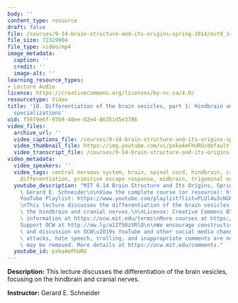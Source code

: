 ```yaml
---
body: ''
content_type: resource
draft: false
file: /courses/9-14-brain-structure-and-its-origins-spring-2014/mit9_14s14_lec10_360p_16_9.mp4
file_size: 72329904
file_type: video/mp4
image_metadata:
  caption: ''
  credit: ''
  image-alt: ''
learning_resource_types:
- Lecture Audio
license: https://creativecommons.org/licenses/by-nc-sa/4.0/
resourcetype: Video
title: '10. Differentiation of the brain vesicles, part 1: Hindbrain and cranial nerves,
  specializations'
uid: f56f9e6f-97b9-48ee-82e4-86351d5e3786
video_files:
  archive_url: ''
  video_captions_file: /courses/9-14-brain-structure-and-its-origins-spring-2014/mit9_14s14_lec10_captions.vtt
  video_thumbnail_file: https://img.youtube.com/vi/pxka4eFhURU/default.jpg
  video_transcript_file: /courses/9-14-brain-structure-and-its-origins-spring-2014/mit9_14s14_lec10_transcript.pdf
video_metadata:
  video_speakers: ''
  video_tags: central nervous system, brain, spinal cord, hindbrain, cranial nerve,
    differentiation, primitive escape response, midbrain, trigeminal nerve, barrels
  youtube_description: "MIT 9.14 Brain Structure and Its Origins, Spring 2014\nInstructor:\
    \ Gerard E. Schneider\n\nView the complete course (or resource): https://ocw.mit.edu/9-14S14\n\
    YouTube Playlist: https://www.youtube.com/playlist?list=PLUl4u3cNGP62ABe0O-0qtaHHxyKQi1ZwR\n\
    \nThis lecture discusses the differentiation of the brain vesicles, focusing on\
    \ the hindbrain and cranial nerves.\n\nLicense: Creative Commons BY-NC-SA\nMore\
    \ information at https://ocw.mit.edu/terms\nMore courses at https://ocw.mit.edu\n\
    Support OCW at http://ow.ly/a1If50zVRlQ\n\nWe encourage constructive comments\
    \ and discussion on OCW\u2019s YouTube and other social media channels. Personal\
    \ attacks, hate speech, trolling, and inappropriate comments are not allowed and\
    \ may be removed. More details at https://ocw.mit.edu/comments."
  youtube_id: pxka4eFhURU
---
```

**Description:** This lecture discusses the differentiation of the brain vesicles, focusing on the hindbrain and cranial nerves.

**Instructor:** Gerard E. Schneider